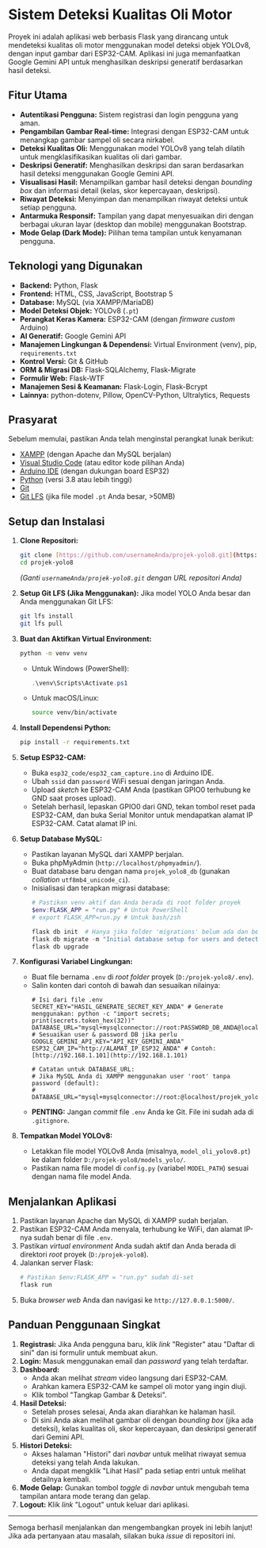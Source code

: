 # Sistem Deteksi Kualitas Oli Motor

Proyek ini adalah aplikasi web berbasis Flask yang dirancang untuk mendeteksi kualitas oli motor menggunakan model deteksi objek YOLOv8, dengan input gambar dari ESP32-CAM. Aplikasi ini juga memanfaatkan Google Gemini API untuk menghasilkan deskripsi generatif berdasarkan hasil deteksi.

## Fitur Utama

* **Autentikasi Pengguna:** Sistem registrasi dan login pengguna yang aman.
* **Pengambilan Gambar Real-time:** Integrasi dengan ESP32-CAM untuk menangkap gambar sampel oli secara nirkabel.
* **Deteksi Kualitas Oli:** Menggunakan model YOLOv8 yang telah dilatih untuk mengklasifikasikan kualitas oli dari gambar.
* **Deskripsi Generatif:** Menghasilkan deskripsi dan saran berdasarkan hasil deteksi menggunakan Google Gemini API.
* **Visualisasi Hasil:** Menampilkan gambar hasil deteksi dengan _bounding box_ dan informasi detail (kelas, skor kepercayaan, deskripsi).
* **Riwayat Deteksi:** Menyimpan dan menampilkan riwayat deteksi untuk setiap pengguna.
* **Antarmuka Responsif:** Tampilan yang dapat menyesuaikan diri dengan berbagai ukuran layar (desktop dan mobile) menggunakan Bootstrap.
* **Mode Gelap (Dark Mode):** Pilihan tema tampilan untuk kenyamanan pengguna.

## Teknologi yang Digunakan

* **Backend:** Python, Flask
* **Frontend:** HTML, CSS, JavaScript, Bootstrap 5
* **Database:** MySQL (via XAMPP/MariaDB)
* **Model Deteksi Objek:** YOLOv8 (`.pt`)
* **Perangkat Keras Kamera:** ESP32-CAM (dengan _firmware custom_ Arduino)
* **AI Generatif:** Google Gemini API
* **Manajemen Lingkungan & Dependensi:** Virtual Environment (venv), pip, `requirements.txt`
* **Kontrol Versi:** Git & GitHub
* **ORM & Migrasi DB:** Flask-SQLAlchemy, Flask-Migrate
* **Formulir Web:** Flask-WTF
* **Manajemen Sesi & Keamanan:** Flask-Login, Flask-Bcrypt
* **Lainnya:** python-dotenv, Pillow, OpenCV-Python, Ultralytics, Requests

## Prasyarat

Sebelum memulai, pastikan Anda telah menginstal perangkat lunak berikut:
* [XAMPP](https://www.apachefriends.org/index.html) (dengan Apache dan MySQL berjalan)
* [Visual Studio Code](https://code.visualstudio.com/) (atau editor kode pilihan Anda)
* [Arduino IDE](https://www.arduino.cc/en/software) (dengan dukungan board ESP32)
* [Python](https://www.python.org/downloads/) (versi 3.8 atau lebih tinggi)
* [Git](https://git-scm.com/downloads)
* [Git LFS](https://git-lfs.github.com/) (jika file model `.pt` Anda besar, >50MB)

## Setup dan Instalasi

1.  **Clone Repositori:**
    ```bash
    git clone [https://github.com/usernameAnda/projek-yolo8.git](https://github.com/usernameAnda/projek-yolo8.git)
    cd projek-yolo8
    ```
    *(Ganti `usernameAnda/projek-yolo8.git` dengan URL repositori Anda)*

2.  **Setup Git LFS (Jika Menggunakan):**
    Jika model YOLO Anda besar dan Anda menggunakan Git LFS:
    ```bash
    git lfs install
    git lfs pull
    ```

3.  **Buat dan Aktifkan Virtual Environment:**
    ```bash
    python -m venv venv
    ```
    * Untuk Windows (PowerShell):
        ```powershell
        .\venv\Scripts\Activate.ps1
        ```
    * Untuk macOS/Linux:
        ```bash
        source venv/bin/activate
        ```

4.  **Install Dependensi Python:**
    ```bash
    pip install -r requirements.txt
    ```

5.  **Setup ESP32-CAM:**
    * Buka `esp32_code/esp32_cam_capture.ino` di Arduino IDE.
    * Ubah `ssid` dan `password` WiFi sesuai dengan jaringan Anda.
    * Upload _sketch_ ke ESP32-CAM Anda (pastikan GPIO0 terhubung ke GND saat proses upload).
    * Setelah berhasil, lepaskan GPIO0 dari GND, tekan tombol reset pada ESP32-CAM, dan buka Serial Monitor untuk mendapatkan alamat IP ESP32-CAM. Catat alamat IP ini.

6.  **Setup Database MySQL:**
    * Pastikan layanan MySQL dari XAMPP berjalan.
    * Buka phpMyAdmin (`http://localhost/phpmyadmin/`).
    * Buat database baru dengan nama `projek_yolo8_db` (gunakan _collation_ `utf8mb4_unicode_ci`).
    * Inisialisasi dan terapkan migrasi database:
        ```powershell
        # Pastikan venv aktif dan Anda berada di root folder proyek
        $env:FLASK_APP = "run.py" # Untuk PowerShell
        # export FLASK_APP=run.py # Untuk bash/zsh
        
        flask db init  # Hanya jika folder 'migrations' belum ada dan belum pernah dijalankan
        flask db migrate -m "Initial database setup for users and detections"
        flask db upgrade
        ```

7.  **Konfigurasi Variabel Lingkungan:**
    * Buat file bernama `.env` di _root folder_ proyek (`D:/projek-yolo8/.env`).
    * Salin konten dari contoh di bawah dan sesuaikan nilainya:
        ```env
        # Isi dari file .env
        SECRET_KEY="HASIL_GENERATE_SECRET_KEY_ANDA" # Generate menggunakan: python -c "import secrets; print(secrets.token_hex(32))"
        DATABASE_URL="mysql+mysqlconnector://root:PASSWORD_DB_ANDA@localhost/projek_yolo8_db" # Sesuaikan user & password DB jika perlu
        GOOGLE_GEMINI_API_KEY="API_KEY_GEMINI_ANDA"
        ESP32_CAM_IP="http://ALAMAT_IP_ESP32_ANDA" # Contoh: [http://192.168.1.101](http://192.168.1.101)

        # Catatan untuk DATABASE_URL:
        # Jika MySQL Anda di XAMPP menggunakan user 'root' tanpa password (default):
        # DATABASE_URL="mysql+mysqlconnector://root:@localhost/projek_yolo8_db"
        ```
    * **PENTING:** Jangan _commit_ file `.env` Anda ke Git. File ini sudah ada di `.gitignore`.

8.  **Tempatkan Model YOLOv8:**
    * Letakkan file model YOLOv8 Anda (misalnya, `model_oli_yolov8.pt`) ke dalam folder `D:/projek-yolo8/models_yolo/`.
    * Pastikan nama file model di `config.py` (variabel `MODEL_PATH`) sesuai dengan nama file model Anda.

## Menjalankan Aplikasi

1.  Pastikan layanan Apache dan MySQL di XAMPP sudah berjalan.
2.  Pastikan ESP32-CAM Anda menyala, terhubung ke WiFi, dan alamat IP-nya sudah benar di file `.env`.
3.  Pastikan _virtual environment_ Anda sudah aktif dan Anda berada di direktori _root_ proyek (`D:/projek-yolo8`).
4.  Jalankan server Flask:
    ```powershell
    # Pastikan $env:FLASK_APP = "run.py" sudah di-set
    flask run
    ```
5.  Buka _browser web_ Anda dan navigasi ke `http://127.0.0.1:5000/`.

## Panduan Penggunaan Singkat

1.  **Registrasi:** Jika Anda pengguna baru, klik _link_ "Register" atau "Daftar di sini" dan isi formulir untuk membuat akun.
2.  **Login:** Masuk menggunakan email dan _password_ yang telah terdaftar.
3.  **Dashboard:**
    * Anda akan melihat _stream_ video langsung dari ESP32-CAM.
    * Arahkan kamera ESP32-CAM ke sampel oli motor yang ingin diuji.
    * Klik tombol "Tangkap Gambar & Deteksi".
4.  **Hasil Deteksi:**
    * Setelah proses selesai, Anda akan diarahkan ke halaman hasil.
    * Di sini Anda akan melihat gambar oli dengan _bounding box_ (jika ada deteksi), kelas kualitas oli, skor kepercayaan, dan deskripsi generatif dari Gemini API.
5.  **Histori Deteksi:**
    * Akses halaman "Histori" dari _navbar_ untuk melihat riwayat semua deteksi yang telah Anda lakukan.
    * Anda dapat mengklik "Lihat Hasil" pada setiap entri untuk melihat detailnya kembali.
6.  **Mode Gelap:** Gunakan tombol _toggle_ di _navbar_ untuk mengubah tema tampilan antara mode terang dan gelap.
7.  **Logout:** Klik _link_ "Logout" untuk keluar dari aplikasi.

---

Semoga berhasil menjalankan dan mengembangkan proyek ini lebih lanjut! Jika ada pertanyaan atau masalah, silakan buka _issue_ di repositori ini.
